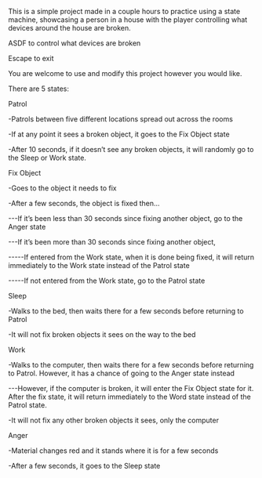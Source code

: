 This is a simple project made in a couple hours to practice using a state machine, showcasing a person in a house with the player controlling what devices around the house are broken.

ASDF to control what devices are broken

Escape to exit

You are welcome to use and modify this project however you would like.

There are 5 states:


Patrol

-Patrols between five different locations spread out across the rooms

-If at any point it sees a broken object, it goes to the Fix Object state

-After 10 seconds, if it doesn’t see any broken objects, it will randomly go to the Sleep or Work state.



Fix Object

-Goes to the object it needs to fix

-After a few seconds, the object is fixed then…

---If it’s been less than 30 seconds since fixing another object, go to the Anger state

---If it’s been more than 30 seconds since fixing another object, 

-----If entered from the Work state, when it is done being fixed, it will return immediately to the Work state instead of the Patrol state

-----If not entered from the Work state, go to the Patrol state



Sleep

-Walks to the bed, then waits there for a few seconds before returning to Patrol

-It will not fix broken objects it sees on the way to the bed



Work

-Walks to the computer, then waits there for a few seconds before returning to Patrol. However, it has a chance of going to the Anger state instead

---However, if the computer is broken, it will enter the Fix Object state for it. After the fix state, it will return immediately to the Word state instead of the Patrol state.

-It will not fix any other broken objects it sees, only the computer



Anger

-Material changes red and it stands where it is for a few seconds

-After a few seconds, it goes to the Sleep state
